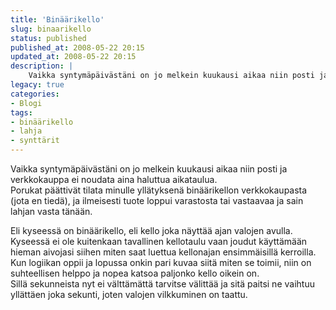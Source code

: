```yaml
---
title: 'Binäärikello'
slug: binaarikello
status: published
published_at: 2008-05-22 20:15
updated_at: 2008-05-22 20:15
description: |
    Vaikka syntymäpäivästäni on jo melkein kuukausi aikaa niin posti ja verkkokauppa ei noudata aina haluttua aikataulua. Porukat päättivät tilata minulle yllätyksenä binäärikellon verkkokaupasta (jota en tiedä), ja ilmeisesti tuote loppui varastosta tai vastaavaa ja sain lahjan vasta tänään. Eli kyseessä on binäärikello, eli kello joka näyttää ajan valojen avulla. Kyseessä ei ole kuitenkaan tavallinen kellotaulu… Jatka lukemista Binäärikello
legacy: true
categories:
- Blogi
tags:
- binäärikello
- lahja
- synttärit
---
```


<p>Vaikka syntymäpäivästäni on jo melkein kuukausi aikaa niin posti ja verkkokauppa ei noudata aina haluttua aikataulua.<br />
 Porukat päättivät tilata minulle yllätyksenä binäärikellon verkkokaupasta (jota en tiedä), ja ilmeisesti tuote loppui varastosta tai vastaavaa ja sain lahjan vasta tänään.</p>
<p>Eli kyseessä on binäärikello, eli kello joka näyttää ajan valojen avulla.<br />
 Kyseessä ei ole kuitenkaan tavallinen kellotaulu vaan joudut käyttämään hieman aivojasi siihen miten saat luettua kellonajan ensimmäisillä kerroilla.<br />
 Kun logiikan oppii ja lopussa onkin pari kuvaa siitä miten se toimii, niin on suhteellisen helppo ja nopea katsoa paljonko kello oikein on.<br />
 Sillä sekunneista nyt ei välttämättä tarvitse välittää ja sitä paitsi ne vaihtuu yllättäen joka sekunti, joten valojen vilkkuminen on taattu.</p>